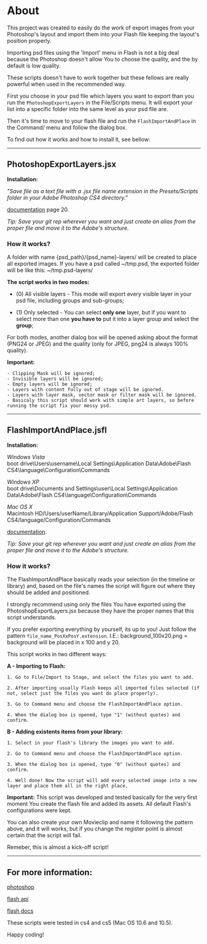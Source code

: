 # About

This project was created to easily do the work of export images from your Photoshop's layout and import them into your Flash file keeping the layout's position properly.

Importing psd files using the 'Import' menu in Flash is not a big deal because the Photoshop doesn't allow You to choose the quality, and the by default is low quality.

These scripts doesn't have to work together but these fellows are really powerful when used in the recommended way.

First you choose in your psd file which layers you want to export than you run the <code>PhotoshopExportLayers</code> in the File/Scripts menu. It will export your list into a specific folder into the same level as your psd file are.

Then it's time to move to your flash file and run the <code>FlashImportAndPlace</code> in the Command/ menu and follow the dialog box.

To find out how it works and how to install it, see bellow:

* * *

## PhotoshopExportLayers.jsx
**Installation:**

*"Save file as a text file with a .jsx file name extension in the Presets/Scripts folder in your Adobe
Photoshop CS4 directory."*

[documentation](https://docs.google.com/viewer?url=http://www.adobe.com/content/dam/Adobe/en/devnet/photoshop/pdfs/photoshop_cs4_scripting_guide.pdf) page 20.

*Tip: Save your git rep wherever you want and just create an alias from the proper file and move it to the Adobe's structure.*

### How it works?

A folder with name {psd_path}/{psd_name}-layers/ will be created to place all exported images.
If you have a psd called ~/tmp.psd, the exported folder will be like this: ~/tmp.psd-layers/

**The script works in two modes:**

- (0) All visible layers - This mode will export every visible layer in your psd file, including groups and sub-groups;
	
- (1) Only selected - You can select **only one** layer, but if you want to select more than one **you have to** put it into a layer group and select the **group**;

For both modes, another dialog box will be opened asking about the format (PNG24 or JPEG) and the quality (only for JPEG, png24 is always 100% quality).

**Important:**

	- Clipping Mask will be ignored;
	- Invisible layers will be ignored;
	- Empty layers will be ignored;
	- Layers with content fully out of stage will be ignored. 
	- Layers with layer mask, vector mask or filter mask will be ignored.
	- Basicaly this script should work with simple art layers, so before running the script fix your messy psd.

* * *

## FlashImportAndPlace.jsfl
**Installation:**

*Windows Vista*<br>boot drive\Users\username\Local Settings\Application Data\Adobe\Flash CS4\language\Configuration\Commands

*Windows XP*<br>boot drive\Documents and Settings\user\Local Settings\Application Data\Adobe\Flash CS4\language\Configuration\Commands

*Mac OS X*<br>Macintosh HD/Users/userName/Library/Application Support/Adobe/Flash CS4/language/Configuration/Commands

[documentation](http://help.adobe.com/en_US/Flash/10.0_ExtendingFlash/WS5b3ccc516d4fbf351e63e3d118a9024f3f-7fe8.html#WS5b3ccc516d4fbf351e63e3d118a9024f3f-7fe3).

*Tip: Save your git rep wherever you want and just create an alias from the proper file and move it to the Adobe's structure.*

### How it works?

The FlashImportAndPlace basically reads your selection (in the timeline or library) and, based on the file's names the script will figure out where they should be added and positioned.

I strongly recommend using only the files You have exported using the PhotoshopExportLayers.jsx because they have the proper names that this script understands.

If you prefer exporting everything by yourself, its up to you!
Just follow the pattern <code>file_name_PosXxPosY.extension</code>.
I.E.: background_100x20.png = background will be placed in x 100 and y 20.

This script works in two different ways:

**A - Importing to Flash:**

	1. Go to File/Import to Stage, and select the files you want to add.

	2. After importing usually Flash keeps all imported files selected (if not, select just the files you want do place properly).

	3. Go to Command menu and choose the FlashImportAndPlace option.

	4. When the dialog box is opened, type "1" (without quotes) and confirm.

**B - Adding existents items from your library:**

	1. Select in your flash's library the images you want to add. 

	2. Go to Command menu and choose the FlashImportAndPlace option.

	3. When the dialog box is opened, type "0" (without quotes) and confirm.

	4. Well done! Now the script will add every selected image into a new layer and place them all in the right place.

**Important:** This script was developed and tested basically for the very first moment You create the flash file and added its assets. All default Flash's configurations were kept.

You can also create your own Movieclip and name it following the pattern above, and it will works, but if you change the register point is almost certain that the script will fail.

Remeber, this is almost a kick-off script!

* * *

## For more information:

[photoshop](http://www.adobe.com/devnet/photoshop/scripting.html)

[flash api](https://docs.google.com/a/ialmeida.com/viewer?url=http://help.adobe.com/en_US/Flash/10.0_ExtendingFlash/flash_cs4_extending.pdf)

[flash docs](http://help.adobe.com/en_US/Flash/10.0_ExtendingFlash/)

These scripts were tested in cs4 and cs5 (Mac OS 10.6 and 10.5).

Happy coding!